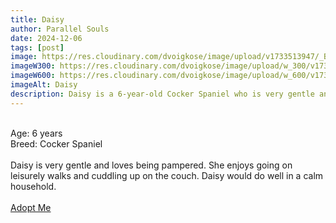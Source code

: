 ```yaml
---
title: Daisy
author: Parallel Souls
date: 2024-12-06
tags: [post]
image: https://res.cloudinary.com/dvoigkose/image/upload/v1733513947/_Bill__-_Cocker_spaniel_anglais_2_rzn8nq.webp
imageW300: https://res.cloudinary.com/dvoigkose/image/upload/w_300/v1733513947/_Bill__-_Cocker_spaniel_anglais_2_rzn8nq.webp
imageW600: https://res.cloudinary.com/dvoigkose/image/upload/w_600/v1733513947/_Bill__-_Cocker_spaniel_anglais_2_rzn8nq.webp
imageAlt: Daisy
description: Daisy is a 6-year-old Cocker Spaniel who is very gentle and loves being pampered. She enjoys going on leisurely walks and cuddling up on the couch. Daisy would do well in a calm household.
---
```

<br>
Age: 6 years
<br>
Breed: Cocker Spaniel
<br>
<br>
Daisy is very gentle and loves being pampered. She enjoys going on leisurely walks and cuddling up on the couch. Daisy would do well in a calm household.
<br>
<br>
<a href="mailto:petrescue@example.com?subject=Adopt Daisy" class="btn btn--primary">Adopt Me</a>
